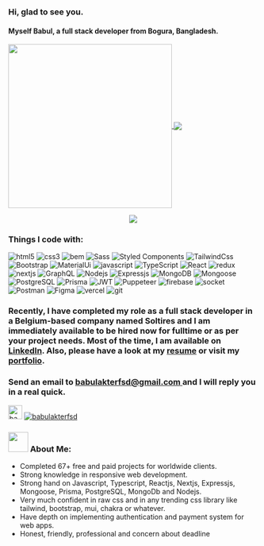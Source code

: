 ### Hi, glad to see you.
#### Myself Babul, a full stack developer from Bogura, Bangladesh.
 <p style="align:center">
  <a href="https://github.com/babulakterfsd" align="center">
   <img align="center" width="330" align="center" src="https://github-readme-stats.vercel.app/api?username=babulakterfsd&hide=contribs,issues&theme=radical&hide_rank=true&count_private=true&include_all_commits=true">
  </a>
  <a href="https://github.com/babulakterfsd/github-readme-stats" align="center">
    <img align="center" src="https://github-readme-stats.anuraghazra1.vercel.app/api/top-langs/?username=babulakterfsd&layout=compact&theme=radical&langs_count=6" />
  </a>
 </p>
 <p align="center">
   <img align="center" src="https://github-readme-streak-stats.herokuapp.com/?user=babulakterfsd&theme=radical&hide_border=true"/>
</p>




<!--
<h3>
  <a href="https://git.io/typing-svg"><img src="https://readme-typing-svg.herokuapp.com?color=F71DD5&lines=HTML+CSS+SaSS+Bootstrap;tailwindCSS+MaterialUI+StyledComponent;Javascript+Reactjs+Redux+Nextjs;Firebase+Nodejs+ExpressJs+Mongoose;JWT+Socket-io+MongoDB+Git+CPanel"></a>
</h3>-->

### Things I code with:
<p>
  <img alt="html5" src="https://img.shields.io/badge/-HTML5-E34F26?style=flat-square&logo=html5&logoColor=white" />
  <img alt="css3" src="https://img.shields.io/badge/-CSS3-E34F26?style=flat-square&logo=css3&logoColor=white" />
  <img alt="bem" src="https://img.shields.io/badge/-BEM-E34F26?style=flat-square&logo=bem&logoColor=white" />
  <img alt="Sass" src="https://img.shields.io/badge/-Sass-CC6699?style=flat-square&logo=sass&logoColor=white" />
  <img alt="Styled Components" src="https://img.shields.io/badge/-Styled_Components-db7092?style=flat-square&logo=styled-components&logoColor=white" />
  <img alt="TailwindCss" src="https://img.shields.io/badge/-TailwindCss-E34F26?style=flat-square&logo=tailwindcss&logoColor=white" />
  <img alt="Bootstrap" src="https://img.shields.io/badge/-Bootstrap-E34F26?style=flat-square&logo=bootstrap&logoColor=white" />
  <img alt="MaterialUi" src="https://img.shields.io/badge/-MaterialUi-E34F26?style=flat-square&logo=mui&logoColor=white" />

   <img alt="javascript" src="https://img.shields.io/badge/-javaScript-007ACC?style=flat-square&logo=javascript&logoColor=yellow" />
   <img alt="TypeScript" src="https://img.shields.io/badge/-TypeScript-007ACC?style=flat-square&logo=typescript&logoColor=white" />

  <img alt="React" src="https://img.shields.io/badge/-React-45b8d8?style=flat-square&logo=react&logoColor=white" />
  <img alt="redux" src="https://img.shields.io/badge/-Redux-764ABC?style=flat-square&logo=redux&logoColor=white" />
  <img alt="nextjs" src="https://img.shields.io/badge/-Nextjs-764ABC?style=flat-square&logo=nextjs&logoColor=white" />
  <img alt="GraphQL" src="https://img.shields.io/badge/-GraphQL-E10098?style=flat-square&logo=graphql&logoColor=white" />

   <img alt="Nodejs" src="https://img.shields.io/badge/-Nodejs-43853d?style=flat-square&logo=Node.js&logoColor=white" />
   <img alt="Expressjs" src="https://img.shields.io/badge/-Expressjs-43853d?style=flat-square&logo=Express.js&logoColor=white" />
   <img alt="MongoDB" src="https://img.shields.io/badge/-MongoDB-13aa52?style=flat-square&logo=mongodb&logoColor=white" />
   <img alt="Mongoose" src="https://img.shields.io/badge/-Mongoose-13aa52?style=flat-square&logo=mongoose&logoColor=white" />
   <img alt="PostgreSQL" src="https://img.shields.io/badge/-PostgreSQL-13aa52?style=flat-square&logo=PostgreSQL&logoColor=white" />
   <img alt="Prisma" src="https://img.shields.io/badge/-Prisma-13aa52?style=flat-square&logo=Prisma&logoColor=white" />
   <img alt="JWT" src="https://img.shields.io/badge/-JWT-13aa52?style=flat-square&logo=JWT&logoColor=white" />
   <img alt="Puppeteer" src="https://img.shields.io/badge/-Puppeteer-13aa52?style=flat-square&logo=Puppeteer&logoColor=white" />
   <img alt="firebase" src="https://img.shields.io/badge/-Firebase-F05032?style=flat-square&logo=firebase&logoColor=white" />
   <img alt="socket" src="https://img.shields.io/badge/-Socket-F05032?style=flat-square&logo=socket&logoColor=white" />
   <img alt="Postman" src="https://img.shields.io/badge/-Postman-F05032?style=flat-square&logo=postman&logoColor=white" />
   <img alt="Figma" src="https://img.shields.io/badge/-Figma-F05032?style=flat-square&logo=figma&logoColor=white" />
   <img alt="vercel" src="https://img.shields.io/badge/-Vercel-F05032?style=flat-square&logo=vercel&logoColor=white" />
  
  <img alt="git" src="https://img.shields.io/badge/-Git-F05032?style=flat-square&logo=git&logoColor=white" />
  
 
</p>

### Recently, I have completed my role as a full stack developer in a Belgium-based company named Soltires and I am immediately available to be hired now for fulltime or as per your project needs. Most of the time, I am available on [LinkedIn](https://linkedin.com/in/babulakterfsd). Also, please have a look at my [resume](https://drive.google.com/file/d/1ds_lX3FHIE4h8qRAMHcKT8JwCz8LNSC0/view) or visit my [portfolio](https://babulakter.com).

### Send an email to <ins> babulakterfsd@gmail.com </ins> and I will reply you in a real quick.

<p align="left"> <img src="https://komarev.com/ghpvc/?username=babulakterfsd&label=Profile%20views&color=0e75b6&style=flat" alt="babulakterfsd " height="28px"  />  <a href="https://twitter.com/babulakterfsd" target="blank"><img src="https://img.shields.io/twitter/follow/babulakterfsd?logo=twitter&style=for-the-badge" alt="babulakterfsd" /></a>
</p>


### <img src="https://media.giphy.com/media/WUlplcMpOCEmTGBtBW/giphy.gif" width="40"> **About Me:**

- Completed 67+ free and paid projects for worldwide clients.
- Strong knowledge in responsive web development.
- Strong hand on Javascript, Typescript, Reactjs, Nextjs, Expressjs, Mongoose, Prisma, PostgreSQL, MongoDb and Nodejs.
- Very much confident in raw css and in any trending css library like tailwind, bootstrap, mui, chakra or whatever.
- Have depth on implementing authentication and payment system for web apps.
- Honest, friendly, professional and concern about deadline

</br>
